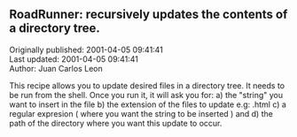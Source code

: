 ## RoadRunner: recursively updates the contents of a directory tree.  
Originally published: 2001-04-05 09:41:41  
Last updated: 2001-04-05 09:41:41  
Author: Juan Carlos Leon  
  
This recipe allows you to update desired files in a directory tree. It needs to be run from the shell. Once you run it, it will ask you for: a) the "string" you want to insert in the file b) the extension of the files to update e.g: .html c) a regular expresion ( where you want the string to be inserted ) and d) the path of the directory where you want this update to occur.
